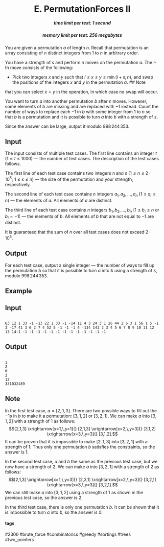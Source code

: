 <h1 style='text-align: center;'> E. PermutationForces II</h1>

<h5 style='text-align: center;'>time limit per test: 1 second</h5>
<h5 style='text-align: center;'>memory limit per test: 256 megabytes</h5>

You are given a permutation $a$ of length $n$. Recall that permutation is an array consisting of $n$ distinct integers from $1$ to $n$ in arbitrary order.

You have a strength of $s$ and perform $n$ moves on the permutation $a$. The $i$-th move consists of the following: 

* Pick two integers $x$ and $y$ such that $i \leq x \leq y \leq \min(i+s,n)$, and swap the positions of the integers $x$ and $y$ in the permutation $a$. ## Note

 that you can select $x=y$ in the operation, in which case no swap will occur.

You want to turn $a$ into another permutation $b$ after $n$ moves. However, some elements of $b$ are missing and are replaced with $-1$ instead. Count the number of ways to replace each $-1$ in $b$ with some integer from $1$ to $n$ so that $b$ is a permutation and it is possible to turn $a$ into $b$ with a strength of $s$. 

Since the answer can be large, output it modulo $998\,244\,353$.

## Input

The input consists of multiple test cases. The first line contains an integer $t$ ($1 \leq t \leq 1000$) — the number of test cases. The description of the test cases follows.

The first line of each test case contains two integers $n$ and $s$ ($1 \leq n \leq 2 \cdot 10^5$; $1 \leq s \leq n$) — the size of the permutation and your strength, respectively.

The second line of each test case contains $n$ integers $a_1, a_2, \ldots, a_n$ ($1 \le a_i \le n$) — the elements of $a$. All elements of $a$ are distinct.

The third line of each test case contains $n$ integers $b_1, b_2, \ldots, b_n$ ($1 \le b_i \le n$ or $b_i = -1$) — the elements of $b$. All elements of $b$ that are not equal to $-1$ are distinct.

It is guaranteed that the sum of $n$ over all test cases does not exceed $2 \cdot 10^5$.

## Output

For each test case, output a single integer — the number of ways to fill up the permutation $b$ so that it is possible to turn $a$ into $b$ using a strength of $s$, modulo $998\,244\,353$.

## Example

## Input


```

63 12 1 33 -1 -13 22 1 33 -1 -14 11 4 3 24 3 1 26 44 2 6 3 1 56 1 5 -1 3 -17 41 3 6 2 7 4 52 5 -1 -1 -1 4 -114 141 2 3 4 5 6 7 8 9 10 11 12 13 14-1 -1 -1 -1 -1 -1 -1 -1 -1 -1 -1 -1 -1 -1
```
## Output


```

1
2
0
2
12
331032489

```
## Note

In the first test case, $a=[2,1,3]$. There are two possible ways to fill out the $-1$s in $b$ to make it a permutation: $[3,1,2]$ or $[3,2,1]$. We can make $a$ into $[3,1,2]$ with a strength of $1$ as follows: $$[2,1,3] \xrightarrow[x=1,\,y=1]{} [2,1,3] \xrightarrow[x=2,\,y=3]{} [3,1,2] \xrightarrow[x=3,\,y=3]{} [3,1,2].$$ It can be proven that it is impossible to make $[2,1,3]$ into $[3,2,1]$ with a strength of $1$. Thus only one permutation $b$ satisfies the constraints, so the answer is $1$.

In the second test case, $a$ and $b$ the same as the previous test case, but we now have a strength of $2$. We can make $a$ into $[3,2,1]$ with a strength of $2$ as follows: $$[2,1,3] \xrightarrow[x=1,\,y=3]{} [2,3,1] \xrightarrow[x=2,\,y=3]{} [3,2,1] \xrightarrow[x=3,\,y=3]{} [3,2,1].$$ We can still make $a$ into $[3,1,2]$ using a strength of $1$ as shown in the previous test case, so the answer is $2$. 

In the third test case, there is only one permutation $b$. It can be shown that it is impossible to turn $a$ into $b$, so the answer is $0$.



#### tags 

#2300 #brute_force #combinatorics #greedy #sortings #trees #two_pointers 